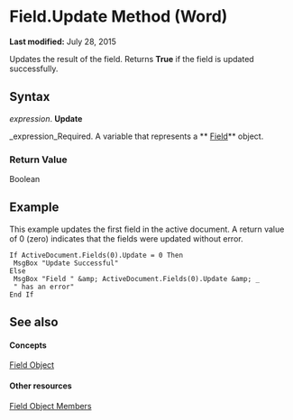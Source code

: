 
# Field.Update Method (Word)

 **Last modified:** July 28, 2015

Updates the result of the field. Returns  **True** if the field is updated successfully.

## Syntax

 _expression_. **Update**

 _expression_Required. A variable that represents a  ** [Field](75139aa4-89f4-2ffb-b964-8dc805b9a32b.md)** object.


### Return Value

Boolean


## Example

This example updates the first field in the active document. A return value of 0 (zero) indicates that the fields were updated without error.


```
If ActiveDocument.Fields(0).Update = 0 Then 
 MsgBox "Update Successful" 
Else 
 MsgBox "Field " &amp; ActiveDocument.Fields(0).Update &amp; _ 
 " has an error" 
End If
```


## See also


#### Concepts


 [Field Object](75139aa4-89f4-2ffb-b964-8dc805b9a32b.md)
#### Other resources


 [Field Object Members](6920f70a-3164-ce35-3b6d-01edb32fc02b.md)
